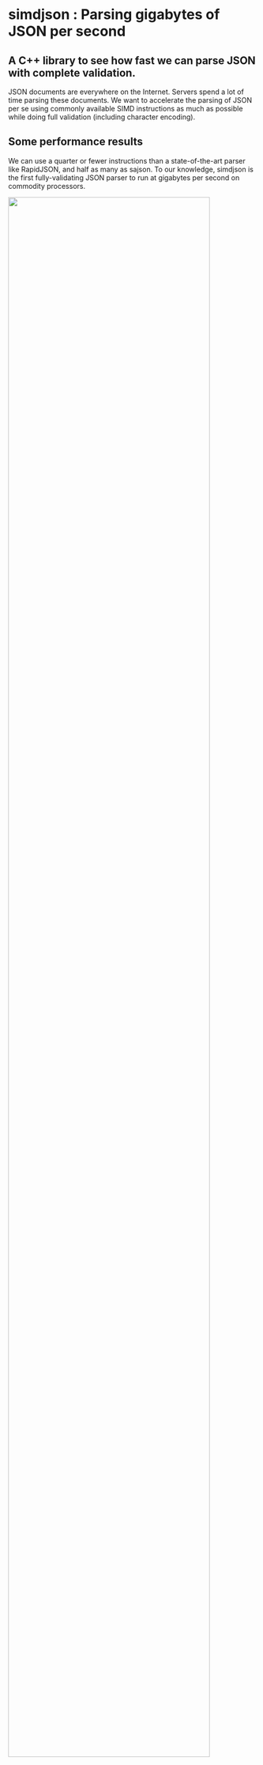 # simdjson : Parsing gigabytes of JSON per second

## A C++  library to see how fast we can parse JSON with complete validation.

JSON documents are everywhere on the Internet. Servers spend a lot of time parsing these documents. We want to accelerate the parsing of JSON per se using commonly available SIMD instructions as much as possible while doing full validation (including character encoding).


## Some performance results

We can use a quarter or fewer instructions than a state-of-the-art parser like RapidJSON, and half as many as sajson. To our knowledge, simdjson is the first fully-validating JSON parser to run at gigabytes per second on commodity processors.

<img src="doc/gbps.png" width="90%">


On a Skylake processor, the parsing speeds (in GB/s) of various processors on the twitter.json file are as follows.

| parser   |  GB/s |
|---|---|
| simdjson | 2.2	|
| RapidJSON encoding-validation | 0.51|
| RapidJSON encoding-validation, insitu | 0.71|
| sajson (insitu, dynamic) | 0.70|
| sajson (insitu, static) | 0.97|
| dropbox | 0.14|
| fastjson | 0.26|
| gason | 0.85|
| ultrajson | 0.42|
| jsmn | 0.28|
|cJSON | 0.34|

## Requirements

- We support platforms like Linux or macOS, as well as Windows through Visual Studio 2017 or later.
- A processor with AVX2 (i.e., Intel processors starting with the Haswell microarchitecture released 2013, and processors from AMD starting with the Ryzen)
- A recent C++ compiler (e.g., GNU GCC or LLVM CLANG or Visual Studio 2017), we assume C++17. GNU GCC 7 or better or LLVM's clang 6 or better.
- Some benchmark scripts assume bash and other common utilities, but they are  optional.

## License

This code is made available under the Apache License 2.0. 

Under Windows, we build some tools using the  windows/dirent_portable.h  file (which is outside our library code): it under the liberal (business-friendly) MIT license.

## Code example

```C
#include "simdjson/jsonparser.h"

/...

const char * filename = ... //

// use whatever means you want to get a string of your JSON document
std::string_view p = get_corpus(filename);
ParsedJson pj;
pj.allocateCapacity(p.size()); // allocate memory for parsing up to p.size() bytes
bool is_ok = json_parse(p, pj); // do the parsing, return false on error
// parsing is done!
// You can safely delete the string content
free((void*)p.data());
// the ParsedJson document can be used here
// js can be reused with other json_parse calls.
```

It is also possible to use a simpler API if you do not mind having the overhead
of memory allocation with each new JSON document:

```C
#include "simdjson/jsonparser.h"

/...

const char * filename = ... //
std::string_view p = get_corpus(filename);
ParsedJson pj = build_parsed_json(p); // do the parsing
// you no longer need p at this point, can do aligned_free((void*)p.data())
if( ! pj.isValid() ) {
    // something went wrong
}
```

## Usage: easy single-header version

See the "singleheader" repository for a single header version. See the included
file "amalgamation_demo.cpp" for usage. This requires no specific build system: just
copy the files in your project in your include path. You can then include them quite simply:

```C
#include <iostream>
#include "simdjson.h"
#include "simdjson.cpp"
int main(int argc, char *argv[]) {
  const char * filename = argv[1]; 
  std::string_view p = get_corpus(filename);
  ParsedJson pj = build_parsed_json(p); // do the parsing
  if( ! pj.isValid() ) {
    std::cout << "not valid" << std::endl;
  } else {
    std::cout << "valid" << std::endl;
  }
  return EXIT_SUCCESS;
}
```

Note: In some settings, it might be desirable to precompile `simdjson.cpp` instead of including it.

## Usage (old-school Makefile on platforms like Linux or macOS)

Requirements: recent clang or gcc, and make. We recommend at least GNU GCC/G++ 7 or LLVM clang 6. A system like Linux or macOS is expected.

To test:

```
make
make test
```


To run benchmarks:
```
make parse
./parse jsonexamples/twitter.json
```
Under Linux, the `parse` command gives a detailed analysis of the performance counters.

To run comparative benchmarks (with other parsers):

```
make benchmark
```

## Usage (CMake on platforms like Linux or macOS)

Requirements:  We require a recent version of cmake. On macOS, the easiest way to install cmake might be to use [brew](https://brew.sh) and then type 

```
brew install cmake
```

There is an [equivalent brew on Linux which works the same way as well](https://linuxbrew.sh).

You need a recent compiler like clang or gcc. We recommend at least GNU GCC/G++ 7 or LLVM clang 6. For example, you can install a recent compiler with brew: 

```
brew install gcc@8
```

Optional: You  need to tell cmake which compiler you wish to use by setting the CC and CXX variables. Under bash, you can do so with commands such as ``export CC=gcc-7`` and ``export CXX=g++-7``. 



Building: While in the project repository, do the following:

```
mkdir build
cd build
cmake ..
make
make test
```

CMake will build a library. By default, it builds a shared library (e.g., libsimdjson.so on Linux).

You can build a static library:

```
mkdir buildstatic
cd buildstatic
cmake -DSIMDJSON_BUILD_STATIC=ON ..
make 
make test
```


In some cases, you may want to specify your compiler, especially if the default compiler on your system is too old. You may proceed as follows:

```
brew install gcc@8
mkdir build
cd build
export CXX=g++-8 CC=gcc-8
cmake ..
make
make test
```


## Usage (CMake on Windows using Visual Studio)


We are assuming that you have a common Windows PC with at least Visual Studio 2017, and an x64 processor with AVX2 support (2013 Haswell or later).

- Grab the simdjson code from GitHub, e.g., by cloning it using [GitHub Desktop](https://desktop.github.com/).
- Install [CMake](https://cmake.org/download/). When you install it, make sure to ask that ``cmake`` be made available from the command line. Please choose a recent version of cmake.
- Create a subdirectory within simdjson, such as ``VisualStudio``.
- Using a shell, go to this newly created directory. 
- Type ``cmake -DCMAKE_GENERATOR_PLATFORM=x64 ..`` in the shell while in the ``VisualStudio`` repository. (Alternatively, if you want to build a DLL, you may use the command line ``cmake -DCMAKE_GENERATOR_PLATFORM=x64 -DSIMDJSON_BUILD_STATIC=OFF  ..``.)
- This last command created a Visual Studio solution file in the newly created directory (e.g., ``simdjson.sln``). Open this file in Visual Studio. You should now be able to build the project and run the tests. For example, in the ``Solution Explorer`` window (available from the ``View`` menu), right-click ``ALL_BUILD`` and select ``Build``. To test the code, still in the ``Solution Explorer`` window, select ``RUN_TESTS`` and select ``Build``.


## Tools

- `json2json mydoc.json` parses the document, constructs a model and then dumps back the result to standard output.
- `json2json -d mydoc.json` parses the document, constructs a model and then dumps model (as a tape) to standard output. The tape format is described in the accompanying file `tape.md`.
- `minify mydoc.json` minifies the JSON document, outputting the result to standard output. Minifying means to remove the unneeded white space characters.

## Scope

We provide a fast parser. It fully validates the input according to the various specifications.
The parser builds a useful immutable (read-only) DOM (document-object model) which can be later accessed.

To simplify the engineering, we make some assumptions.

- We support UTF-8 (and thus ASCII), nothing else (no Latin, no UTF-16). We do not believe that this is a genuine limitation in the sense that we do not think that there is any serious application that needs to process JSON data without an ASCII or UTF-8 encoding.
- We store strings as NULL terminated C strings. Thus we implicitly assume that you do not include a NULL character within your string, which is allowed technically speaking if you escape it (\u0000).
- We assume AVX2 support which is available in all recent mainstream x86 processors produced by AMD and Intel. No support for non-x86 processors is included though it can be done. We plan to support ARM processors (help is invited).
- In cases of failure, we just report a failure without any indication as to the nature of the problem. (This can be easily improved without affecting performance.)
- As allowed by the specification, we allow repeated keys within an object (other parsers like sajson do the same).
- Performance is optimized for JSON documents spanning at least a few kilobytes up to many megabytes: the performance issues with having to parse many tiny JSON documents or one truly enormous JSON document are different.

*We do not aim to provide a general-purpose JSON library.* A library like RapidJSON offers much more than just parsing, it helps you generate JSON and offers various other convenient functions. We merely parse the document.


## Features

- The input string is unmodified. (Parsers like sajson and RapidJSON use the input string as a buffer.)
- We parse integers and floating-point numbers as separate types which allows us to support large 64-bit integers in [-9223372036854775808,9223372036854775808), like a Java `long` or a C/C++ `long long`. Among the parsers  that differentiate between integers and floating-point numbers, not all support 64-bit integers. (For example, sajson rejects JSON files with integers larger than or equal to 2147483648. RapidJSON will parse a file containing an overly long integer like 18446744073709551616 as a floating-point number.) When we cannot represent exactly an integer as a signed 64-bit value, we reject the JSON document.
- We do full UTF-8 validation as part of the parsing. (Parsers like fastjson, gason and dropbox json11 do not do UTF-8 validation.)
- We fully validate the numbers. (Parsers like gason and ultranjson will accept `[0e+]` as valid JSON.)
- We validate string content for unescaped characters. (Parsers like fastjson and ultrajson accept unescaped line breaks and tabs in strings.)

## Architecture

The parser works in three stages:

- Stage 1. (Find marks) Identifies quickly structure elements, strings, and so forth. We validate UTF-8 encoding at that stage.
- Stage 2. (Structure building) Involves constructing a "tree" of sort (materialized as a tape) to navigate through the data. Strings and numbers are parsed at this stage.


## Navigating the parsed document

Here is a code sample to dump back the parsed JSON to a string:

```c
    ParsedJson::iterator pjh(pj);
    if (!pjh.isOk()) {
      std::cerr << " Could not iterate parsed result. " << std::endl;
      return EXIT_FAILURE;
    }
    compute_dump(pj);
    //
    // where compute_dump is :

void compute_dump(ParsedJson::iterator &pjh) {
  if (pjh.is_object()) {
    std::cout << "{";
    if (pjh.down()) {
      pjh.print(std::cout); // must be a string
      std::cout << ":";
      pjh.next();
      compute_dump(pjh); // let us recurse
      while (pjh.next()) {
        std::cout << ",";
        pjh.print(std::cout);
        std::cout << ":";
        pjh.next();
        compute_dump(pjh); // let us recurse
      }
      pjh.up();
    }
    std::cout << "}";
  } else if (pjh.is_array()) {
    std::cout << "[";
    if (pjh.down()) {
      compute_dump(pjh); // let us recurse
      while (pjh.next()) {
        std::cout << ",";
        compute_dump(pjh); // let us recurse
      }
      pjh.up();
    }
    std::cout << "]";
  } else {
    pjh.print(std::cout); // just print the lone value
  }
}
```

The following function will find all user.id integers:

```C
void simdjson_traverse(std::vector<int64_t> &answer, ParsedJson::iterator &i) {
  switch (i.get_type()) {
  case '{':
    if (i.down()) {
      do {
        bool founduser = equals(i.get_string(), "user");
        i.next(); // move to value
        if (i.is_object()) {
          if (founduser && i.move_to_key("id")) {
            if (i.is_integer()) {
              answer.push_back(i.get_integer());
            }
            i.up();
          }
          simdjson_traverse(answer, i);
        } else if (i.is_array()) {
          simdjson_traverse(answer, i);
        }
      } while (i.next());
      i.up();
    }
    break;
  case '[':
    if (i.down()) {
      do {
        if (i.is_object_or_array()) {
          simdjson_traverse(answer, i);
        }
      } while (i.next());
      i.up();
    }
    break;
  case 'l':
  case 'd':
  case 'n':
  case 't':
  case 'f':
  default:
    break;
  }
}
```


## In-depth comparisons

If you want to see how a wide range of parsers validate a given JSON file:

```
make allparserscheckfile
./allparserscheckfile myfile.json
```

For performance comparisons:

```
make parsingcompetition
./parsingcompetition myfile.json
```

For broader comparisons:

```
make allparsingcompetition
./allparsingcompetition myfile.json
```





## Various References

- [Google double-conv](https://github.com/google/double-conversion/)
- [How to implement atoi using SIMD?](https://stackoverflow.com/questions/35127060/how-to-implement-atoi-using-simd)
- [Parsing JSON is a Minefield 💣](http://seriot.ch/parsing_json.php)
- https://tools.ietf.org/html/rfc7159
- The Mison implementation in rust  https://github.com/pikkr/pikkr
- http://rapidjson.org/md_doc_sax.html
- https://github.com/Geal/parser_benchmarks/tree/master/json
- Gron: A command line tool that makes JSON greppable https://news.ycombinator.com/item?id=16727665
- GoogleGson https://github.com/google/gson
- Jackson https://github.com/FasterXML/jackson
- https://www.yelp.com/dataset_challenge
- RapidJSON. http://rapidjson.org/

Inspiring links:
- https://auth0.com/blog/beating-json-performance-with-protobuf/
- https://gist.github.com/shijuvar/25ad7de9505232c87034b8359543404a
- https://github.com/frankmcsherry/blog/blob/master/posts/2018-02-11.md


Validating UTF-8 takes no more than 0.7 cycles per byte:
- https://github.com/lemire/fastvalidate-utf-8 https://lemire.me/blog/2018/05/16/validating-utf-8-strings-using-as-little-as-0-7-cycles-per-byte/


## Remarks on JSON parsing

- The JSON spec defines what a JSON parser is:
>  A JSON parser transforms a JSON text into another representation.  A JSON parser MUST accept all texts that conform to the JSON grammar.  A JSON parser MAY accept non-JSON forms or extensions. An implementation may set limits on the size of texts that it accepts.  An implementation may set limits on the maximum depth of nesting.  An implementation may set limits on the range and precision of numbers.  An implementation may set limits on the length and character contents of strings.


- JSON is not JavaScript:
> All JSON is Javascript but NOT all Javascript is JSON. So {property:1} is invalid because property does not have double quotes around it. {'property':1} is also invalid, because it's single quoted while the only thing that can placate the JSON specification is double quoting. JSON is even fussy enough that {"property":.1} is invalid too, because you should have of course written {"property":0.1}. Also, don't even think about having comments or semicolons, you guessed it: they're invalid. (credit:https://github.com/elzr/vim-json)

- The  structural characters are:


      begin-array     =  [ left square bracket
      begin-object    =  { left curly bracket
      end-array       =  ] right square bracket
      end-object      =  } right curly bracket
      name-separator  = : colon
      value-separator = , comma


### Pseudo-structural elements

A character is pseudo-structural if and only if:

1. Not enclosed in quotes, AND
2. Is a non-whitespace character, AND
3. It's preceding character is either:
(a) a structural character, OR
(b) whitespace.

This helps as we redefine some new characters as pseudo-structural such as the characters 1, 1, G, n in the following:

> { "foo" : 1.5, "bar" : 1.5   GEOFF_IS_A_DUMMY bla bla , "baz", null }


## Academic References

- T.Mühlbauer, W.Rödiger, R.Seilbeck, A.Reiser, A.Kemper, and T.Neumann. Instant loading for main memory databases. PVLDB, 6(14):1702–1713, 2013. (SIMD-based CSV parsing)
- Mytkowicz, Todd, Madanlal Musuvathi, and Wolfram Schulte. "Data-parallel finite-state machines." ACM SIGARCH Computer Architecture News. Vol. 42. No. 1. ACM, 2014.
- Lu, Yifan, et al. "Tree structured data processing on GPUs." Cloud Computing, Data Science & Engineering-Confluence, 2017 7th International Conference on. IEEE, 2017.
- Sidhu, Reetinder. "High throughput, tree automata based XML processing using FPGAs." Field-Programmable Technology (FPT), 2013 International Conference on. IEEE, 2013.
- Dai, Zefu, Nick Ni, and Jianwen Zhu. "A 1 cycle-per-byte XML parsing accelerator." Proceedings of the 18th annual ACM/SIGDA international symposium on Field programmable gate arrays. ACM, 2010.
- Lin, Dan, et al. "Parabix: Boosting the efficiency of text processing on commodity processors." High Performance Computer Architecture (HPCA), 2012 IEEE 18th International Symposium on. IEEE, 2012. http://parabix.costar.sfu.ca/export/1783/docs/HPCA2012/final_ieee/final.pdf
- Deshmukh, V. M., and G. R. Bamnote. "An empirical evaluation of optimization parameters in XML parsing for performance enhancement." Computer, Communication and Control (IC4), 2015 International Conference on. IEEE, 2015.
- Moussalli, Roger, et al. "Efficient XML Path Filtering Using GPUs." ADMS@ VLDB. 2011.
- Jianliang, Ma, et al. "Parallel speculative dom-based XML parser." High Performance Computing and Communication & 2012 IEEE 9th International Conference on Embedded Software and Systems (HPCC-ICESS), 2012 IEEE 14th International Conference on. IEEE, 2012.
- Li, Y., Katsipoulakis, N.R., Chandramouli, B., Goldstein, J. and Kossmann, D., 2017. Mison: a fast JSON parser for data analytics. Proceedings of the VLDB Endowment, 10(10), pp.1118-1129. http://www.vldb.org/pvldb/vol10/p1118-li.pdf
- Cameron, Robert D., et al. "Parallel scanning with bitstream addition: An xml case study." European Conference on Parallel Processing. Springer, Berlin, Heidelberg, 2011.
- Cameron, Robert D., Kenneth S. Herdy, and Dan Lin. "High performance XML parsing using parallel bit stream technology." Proceedings of the 2008 conference of the center for advanced studies on collaborative research: meeting of minds. ACM, 2008.
- Shah, Bhavik, et al. "A data parallel algorithm for XML DOM parsing." International XML Database Symposium. Springer, Berlin, Heidelberg, 2009.
- Cameron, Robert D., and Dan Lin. "Architectural support for SWAR text processing with parallel bit streams: the inductive doubling principle." ACM Sigplan Notices. Vol. 44. No. 3. ACM, 2009.
- Amagasa, Toshiyuki, Mana Seino, and Hiroyuki Kitagawa. "Energy-Efficient XML Stream Processing through Element-Skipping Parsing." Database and Expert Systems Applications (DEXA), 2013 24th International Workshop on. IEEE, 2013.
- Medforth, Nigel Woodland. "icXML: Accelerating Xerces-C 3.1. 1 using the Parabix Framework." (2013).
- Zhang, Qiang Scott. Embedding Parallel Bit Stream Technology Into Expat. Diss. Simon Fraser University, 2010.
- Cameron, Robert D., et al. "Fast Regular Expression Matching with Bit-parallel Data Streams."
- Lin, Dan. Bits filter: a high-performance multiple string pattern matching algorithm for malware detection. Diss. School of Computing Science-Simon Fraser University, 2010.
- Yang, Shiyang. Validation of XML Document Based on Parallel Bit Stream Technology. Diss. Applied Sciences: School of Computing Science, 2013.
-  N. Nakasato, "Implementation of a parallel tree method on a GPU", Journal of Computational Science, vol. 3, no. 3, pp. 132-141, 2012.
